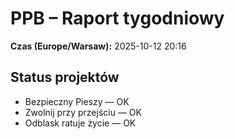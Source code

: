 # PPB – Raport tygodniowy
**Czas (Europe/Warsaw):** 2025-10-12 20:16

## Status projektów
- Bezpieczny Pieszy — OK
- Zwolnij przy przejściu — OK
- Odblask ratuje życie — OK

